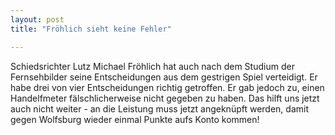 ```yaml
---
layout: post
title: "Fröhlich sieht keine Fehler"

---
```


Schiedsrichter Lutz Michael Fröhlich hat auch nach dem Studium der Fernsehbilder seine Entscheidungen aus dem gestrigen Spiel verteidigt. Er habe drei von vier Entscheidungen richtig getroffen. Er gab jedoch zu, einen Handelfmeter fälschlicherweise nicht gegeben zu haben. Das hilft uns jetzt auch nicht weiter - an die Leistung muss jetzt angeknüpft werden, damit gegen Wolfsburg wieder einmal Punkte aufs Konto kommen!



